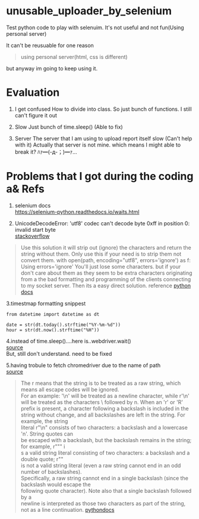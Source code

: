 # unusable_uploader_by_selenium
Test python code to play with selenuim. It's not useful and not fun(Using personal server)

It can't be reusuable for one reason
>using personal server(html, css is different)

but anyway im going to keep using it.


Evaluation
========================================================================================
1. I get confused How to divide into class.
So just bunch of functions. I still can't figure it out 

2. Slow 
Just bunch of time.sleep() (Able to fix)

3. Server
The server that I am using to upload report itself slow (Can't help with it)
Actually that server is not mine. which means I might able to break it? ﾊｧ━(-д-；)━ｧ…


Problems that I got during the coding a& Refs
========================================================================================
1. selenium docs    
 https://selenium-python.readthedocs.io/waits.html
 
2. UnicodeDecodeError: 'utf8' codec can't decode byte 0xff in position 0: invalid start byte    
 [stackoverflow](https://stackoverflow.com/questions/42339876/error-unicodedecodeerror-utf-8-codec-cant-decode-byte-0xff-in-position-0-in)     
>Use this solution it will strip out (ignore) the characters and return the string without them. Only use this if your need is to strip them not convert them.
with open(path, encoding="utf8", errors='ignore') as f:
Using errors='ignore' You'll just lose some characters. but if your don't care about them as they seem to be extra characters originating from a the bad formatting and programming of the clients connecting to my socket server. Then its a easy direct solution. reference
[python docs](docs.python.org/3/howto/unicode.html#the-string-type) 

3.timestmap formatting snippest    
``` 
from datetime import datetime as dt

date = str(dt.today().strftime("%Y-%m-%d"))
hour = str(dt.now().strftime("%H"))
``` 

 
4.instead of time.sleep()....here is..webdriver.wait()      
[source](https://beomi.github.io/2017/10/29/HowToMakeWebCrawler-ImplicitWait-vs-ExplicitWait/)    
But, still don't understand. need to be fixed     


5.having trobule to fetch chromedriver due to the name of path     
[source](https://stackoverflow.com/questions/4780088/what-does-preceding-a-string-literal-with-r-mean)
>The r means that the string is to be treated as a raw string, which means all escape codes will be ignored.     
For an example:
'\n' will be treated as a newline character, while r'\n' will be treated as the characters \ followed by n.
When an 'r' or 'R' prefix is present, a character following a backslash is included in the      
string without change, and all backslashes are left in the string. For example, the string      
literal r"\n" consists of two characters: a backslash and a lowercase 'n'. String quotes can      
be escaped with a backslash, but the backslash remains in the string; for example, r"\"" i    
s a valid string literal consisting of two characters: a backslash and a double quote; r"\"     
is not a valid string literal (even a raw string cannot end in an odd number of backslashes).     
Specifically, a raw string cannot end in a single backslash (since the backslash would escape the    
following quote character). Note also that a single backslash followed by a     
newline is interpreted as those two characters as part of the string, not as a line continuation.
[pythondocs](https://docs.python.org/3/reference/lexical_analysis.html#string-literals)
